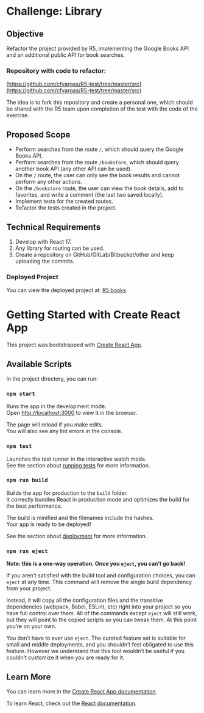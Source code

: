 # Challenge: Library

## Objective
Refactor the project provided by R5, implementing the Google Books API and an additional public API for book searches.

### Repository with code to refactor:
[https://github.com/cfvargas/R5-test/tree/master/src](https://github.com/cfvargas/R5-test/tree/master/src)

The idea is to fork this repository and create a personal one, which should be shared with the R5 team upon completion of the test with the code of the exercise.

## Proposed Scope
- Perform searches from the route `/`, which should query the Google Books API.
- Perform searches from the route `/bookstore`, which should query another book API (any other API can be used).
- On the `/` route, the user can only see the book results and cannot perform any other actions.
- On the `/bookstore` route, the user can view the book details, add to favorites, and write a comment (the last two saved locally).
- Implement tests for the created routes.
- Refactor the tests created in the project.

## Technical Requirements
1. Develop with React 17.
2. Any library for routing can be used.
3. Create a repository on GitHub/GitLab/Bitbucket/other and keep uploading the commits.


### Deployed Project
You can view the deployed project at: [R5 books](https://r5-books-api.netlify.app/)


# Getting Started with Create React App

This project was bootstrapped with [Create React App](https://github.com/facebook/create-react-app).

## Available Scripts

In the project directory, you can run:

### `npm start`

Runs the app in the development mode.\
Open [http://localhost:3000](http://localhost:3000) to view it in the browser.

The page will reload if you make edits.\
You will also see any lint errors in the console.

### `npm test`

Launches the test runner in the interactive watch mode.\
See the section about [running tests](https://facebook.github.io/create-react-app/docs/running-tests) for more information.

### `npm run build`

Builds the app for production to the `build` folder.\
It correctly bundles React in production mode and optimizes the build for the best performance.

The build is minified and the filenames include the hashes.\
Your app is ready to be deployed!

See the section about [deployment](https://facebook.github.io/create-react-app/docs/deployment) for more information.

### `npm run eject`

**Note: this is a one-way operation. Once you `eject`, you can’t go back!**

If you aren’t satisfied with the build tool and configuration choices, you can `eject` at any time. This command will remove the single build dependency from your project.

Instead, it will copy all the configuration files and the transitive dependencies (webpack, Babel, ESLint, etc) right into your project so you have full control over them. All of the commands except `eject` will still work, but they will point to the copied scripts so you can tweak them. At this point you’re on your own.

You don’t have to ever use `eject`. The curated feature set is suitable for small and middle deployments, and you shouldn’t feel obligated to use this feature. However we understand that this tool wouldn’t be useful if you couldn’t customize it when you are ready for it.

## Learn More

You can learn more in the [Create React App documentation](https://facebook.github.io/create-react-app/docs/getting-started).

To learn React, check out the [React documentation](https://reactjs.org/).
